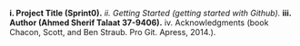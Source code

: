 **i. Project Title (Sprint0).**
_ii. Getting Started (getting started with Github)._
**iii. Author (Ahmed Sherif Talaat  37-9406).**
iv. Acknowledgments (book Chacon, Scott, and Ben Straub. Pro Git. Apress,
2014.).

